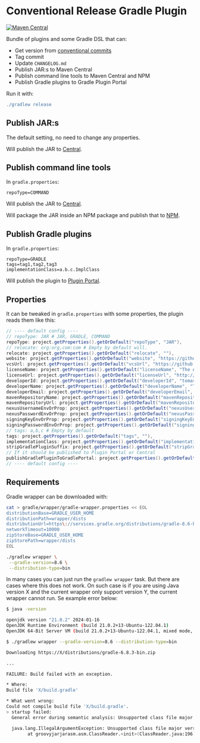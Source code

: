 # Conventional Release Gradle Plugin

[![Maven Central](https://maven-badges.herokuapp.com/maven-central/se.bjurr.gradle/conventional-release/badge.svg)](https://maven-badges.herokuapp.com/maven-central/se.bjurr.gradle/conventional-release)

Bundle of plugins and some Gradle DSL that can:

- Get version from [conventional commits](https://www.conventionalcommits.org/en/v1.0.0/)
- Tag commit
- Update `CHANGELOG.md`
- Publish JAR:s to Maven Central
- Publish command line tools to Maven Central and NPM
- Publish Gradle plugins to Gradle Plugin Portal

Run it with:

```groovy
./gradlew release
```

## Publish JAR:s

The default setting, no need to change any properties.

Will publish the JAR to [Central](https://central.sonatype.com/).

## Publish command line tools

In `gradle.properties`:

```properties
repoType=COMMAND
```

Will publish the JAR to [Central](https://central.sonatype.com/).

Will package the JAR inside an NPM package and publish that to [NPM](https://plugins.gradle.org/).

## Publish Gradle plugins

In `gradle.properties`:

```properties
repoType=GRADLE
tags=tag1,tag2,tag3
implementationClass=a.b.c.ImplClass
```

Will publish the plugin to [Plugin Portal](https://plugins.gradle.org/).

## Properties

It can be tweaked in `gradle.properties` with some properties, the plugin reads them like this:

```groovy
// ---- default config ----
// repoType: JAR # JAR, GRADLE, COMMAND
repoType: project.getProperties().getOrDefault("repoType", "JAR"),
// relocate: org:org,com:com # Empty by default will.
relocate: project.getProperties().getOrDefault("relocate", ""),
website: project.getProperties().getOrDefault("website", "https://github.com/tomasbjerre/" + project.name),
vcsUrl: project.getProperties().getOrDefault("vcsUrl", "https://github.com/tomasbjerre/" + project.name),
licenseName: project.getProperties().getOrDefault("licenseName", "The Apache Software License, Version 2.0"),
licenseUrl: project.getProperties().getOrDefault("licenseUrl", "http://www.apache.org/licenses/LICENSE-2.0.txt"),
developerId: project.getProperties().getOrDefault("developerId", "tomasbjerre"),
developerName: project.getProperties().getOrDefault("developerName", "Tomas Bjerre"),
developerEmail: project.getProperties().getOrDefault("developerEmail", "tomas.bjerre85@gmail.com"),
mavenRepositoryName: project.getProperties().getOrDefault("mavenRepositoryName", "nexus"),
mavenRepositoryUrl: project.getProperties().getOrDefault("mavenRepositoryUrl", "https://oss.sonatype.org/service/local/"),
nexusUsernameEnvOrProp: project.getProperties().getOrDefault("nexusUsernameEnvOrProp", "nexusUsername"),
nexusPasswordEnvOrProp: project.getProperties().getOrDefault("nexusPasswordEnvOrProp", "nexusPassword"),
signingKeyEnvOrProp: project.getProperties().getOrDefault("signingKeyEnvOrProp", "signing.keyId"),
signingPasswordEnvOrProp: project.getProperties().getOrDefault("signingPasswordEnvOrProp", "signing.password"),
// tags: a,b,c # Empty by default
tags: project.getProperties().getOrDefault("tags", ""),
implementationClass: project.getProperties().getOrDefault("implementationClass", ""),
stripGradlePluginSuffix: project.getProperties().getOrDefault("stripGradlePluginSuffix", "true") == "true",
// If it should be published to Plugin Portal or Central
publishGradlePluginToGradlePortal: project.getProperties().getOrDefault("publishGradlePluginToGradlePortal", "true") == "true",
// ---- default config ----
```

## Requirements

Gradle wrapper can be downloaded with:

```sh
cat > gradle/wrapper/gradle-wrapper.properties << EOL
distributionBase=GRADLE_USER_HOME
distributionPath=wrapper/dists
distributionUrl=https\://services.gradle.org/distributions/gradle-8.6-bin.zip
networkTimeout=10000
zipStoreBase=GRADLE_USER_HOME
zipStorePath=wrapper/dists
EOL

./gradlew wrapper \
 --gradle-version=8.6 \
 --distribution-type=bin
```

In many cases you can just run the `gradlew wrapper` task. But there are cases where this does not work. On such case is if you are using Java version X and the current wrapper only support version Y, the current wrapper cannot run. Se example error below:

```sh
$ java -version

openjdk version "21.0.2" 2024-01-16
OpenJDK Runtime Environment (build 21.0.2+13-Ubuntu-122.04.1)
OpenJDK 64-Bit Server VM (build 21.0.2+13-Ubuntu-122.04.1, mixed mode, sharing)
```

```sh
$ ./gradlew wrapper --gradle-version=8.6 --distribution-type=bin

Downloading https://X/distributions/gradle-6.8.3-bin.zip

...

FAILURE: Build failed with an exception.

* Where:
Build file 'X/build.gradle'

* What went wrong:
Could not compile build file 'X/build.gradle'.
> startup failed:
  General error during semantic analysis: Unsupported class file major version 65

  java.lang.IllegalArgumentException: Unsupported class file major version 65
        at groovyjarjarasm.asm.ClassReader.<init>(ClassReader.java:196)
```
